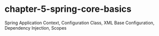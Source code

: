 # chapter-5-spring-core-basics
Spring Application Context, Configuration Class, XML Base Configuration, Dependency Injection, Scopes
